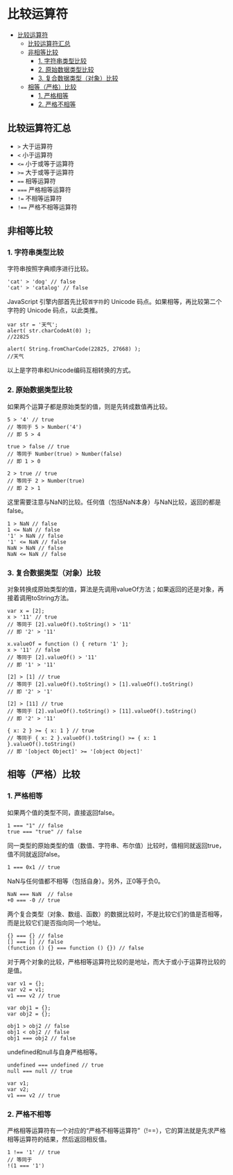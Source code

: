 # 比较运算符

<!-- TOC -->

- [比较运算符](#比较运算符)
    - [比较运算符汇总](#比较运算符汇总)
    - [非相等比较](#非相等比较)
        - [1. 字符串类型比较](#1-字符串类型比较)
        - [2. 原始数据类型比较](#2-原始数据类型比较)
        - [3. 复合数据类型（对象）比较](#3-复合数据类型对象比较)
    - [相等（严格）比较](#相等严格比较)
        - [1. 严格相等](#1-严格相等)
        - [2. 严格不相等](#2-严格不相等)

<!-- /TOC -->



## 比较运算符汇总

- `>` 大于运算符
- `<` 小于运算符
- `<=` 小于或等于运算符
- `>=` 大于或等于运算符
- `==` 相等运算符
- `===` 严格相等运算符
- `!=` 不相等运算符
- `!==` 严格不相等运算符

## 非相等比较

### 1. 字符串类型比较

字符串按照字典顺序进行比较。

```bj
'cat' > 'dog' // false
'cat' > 'catalog' // false
```

JavaScript 引擎内部首先比较`首字符`的 Unicode 码点。如果相等，再比较第二个字符的 Unicode 码点，以此类推。

```bj
var str = '天气';
alert( str.charCodeAt(0) );
//22825

alert( String.fromCharCode(22825, 27668) );
//天气
```

以上是字符串和Unicode编码互相转换的方式。

### 2. 原始数据类型比较

如果两个运算子都是原始类型的值，则是先转成数值再比较。

```bj
5 > '4' // true
// 等同于 5 > Number('4')
// 即 5 > 4

true > false // true
// 等同于 Number(true) > Number(false)
// 即 1 > 0

2 > true // true
// 等同于 2 > Number(true)
// 即 2 > 1
```

这里需要注意与NaN的比较。任何值（包括NaN本身）与NaN比较，返回的都是false。

```bj
1 > NaN // false
1 <= NaN // false
'1' > NaN // false
'1' <= NaN // false
NaN > NaN // false
NaN <= NaN // false
```

### 3. 复合数据类型（对象）比较

对象转换成原始类型的值，算法是先调用valueOf方法；如果返回的还是对象，再接着调用toString方法。

```bj
var x = [2];
x > '11' // true
// 等同于 [2].valueOf().toString() > '11'
// 即 '2' > '11'

x.valueOf = function () { return '1' };
x > '11' // false
// 等同于 [2].valueOf() > '11'
// 即 '1' > '11'
```

```bj
[2] > [1] // true
// 等同于 [2].valueOf().toString() > [1].valueOf().toString()
// 即 '2' > '1'

[2] > [11] // true
// 等同于 [2].valueOf().toString() > [11].valueOf().toString()
// 即 '2' > '11'

{ x: 2 } >= { x: 1 } // true
// 等同于 { x: 2 }.valueOf().toString() >= { x: 1 }.valueOf().toString()
// 即 '[object Object]' >= '[object Object]'
```

## 相等（严格）比较

### 1. 严格相等

如果两个值的类型不同，直接返回false。

```bj
1 === "1" // false
true === "true" // false
```

同一类型的原始类型的值（数值、字符串、布尔值）比较时，值相同就返回true，值不同就返回false。

```bj
1 === 0x1 // true
```

NaN与任何值都不相等（包括自身）。另外，正0等于负0。

```bj
NaN === NaN  // false
+0 === -0 // true
```

两个复合类型（对象、数组、函数）的数据比较时，不是比较它们的值是否相等，而是比较它们是否指向同一个地址。

```bj
{} === {} // false
[] === [] // false
(function () {} === function () {}) // false
```

对于两个对象的比较，严格相等运算符比较的是地址，而大于或小于运算符比较的是值。

```bj
var v1 = {};
var v2 = v1;
v1 === v2 // true

var obj1 = {};
var obj2 = {};

obj1 > obj2 // false
obj1 < obj2 // false
obj1 === obj2 // false
```

undefined和null与自身严格相等。

```bj
undefined === undefined // true
null === null // true
```

```bj
var v1;
var v2;
v1 === v2 // true
```

### 2. 严格不相等

严格相等运算符有一个对应的“严格不相等运算符”（!==），它的算法就是先求严格相等运算符的结果，然后返回相反值。

```bj
1 !== '1' // true
// 等同于
!(1 === '1')
```
